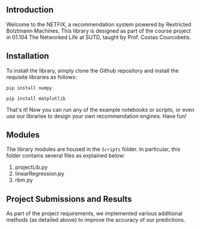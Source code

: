 ## Introduction

Welcome to the NETFIX, a recommendation system powered by Restricted Bolztmann Machines. This library is designed as part of the course project in 01.104 The Networked Life at SUTD, taught by Prof. Costas Courcobetis. 

## Installation

To install the library, simply clone the Github repository and install the requisite libraries as follows:

```pip install numpy```

```pip install matplotlib```

That's it! Now you can run any of the example notebooks or scripts, or even use our libraries to design your own recommendation engines. Have fun!

## Modules

The library modules are housed in the `Scripts` folder. In particular, this folder contains several files as explained below:

1. projectLib.py
2. linearRegression.py
3. rbm.py

## Project Submissions and Results

As part of the project requirements, we implemented various additional methods (as detailed above) to improve the accuracy of our predictions.